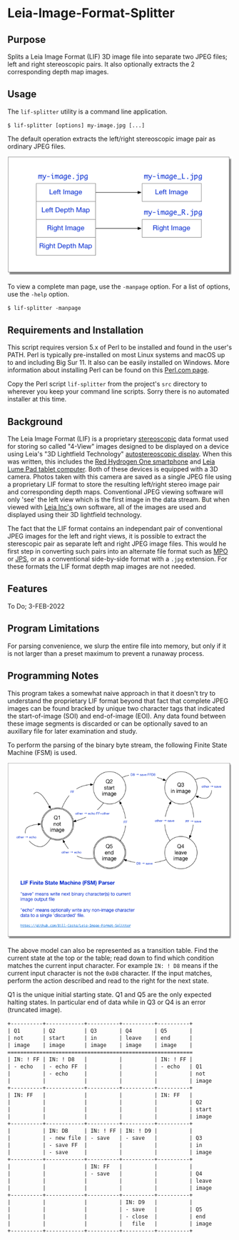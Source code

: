 # Leia-Image-Format-Splitter #

## Purpose ##

Splits a Leia Image Format (LIF) 3D image file into separate two JPEG
files; left and right stereoscopic pairs.  It also optionally extracts
the 2 corresponding depth map images.

## Usage ##

The `lif-splitter` utility is a command line application.

`````shell
$ lif-splitter [options] my-image.jpg [...]
`````
The default operation extracts the left/right stereoscopic image pair
as ordinary JPEG files.

![LLIF to JPEG L/R Pairs](docs/lif-to-jpeg.png?raw=true)

To view a complete man page, use the `-manpage` option.  For a list of
options, use the `-help` option.

`````shell
$ lif-splitter -manpage
`````

## Requirements and Installation ##

This script requires version 5.x of Perl to be installed and found in
the user's PATH.  Perl is typically pre-installed on most Linux
systems and macOS up to and including Big Sur 11.  It also can be
easily installed on Windows.  More information about installing Perl
can be found on this [Perl.com
page](https://www.perl.com/article/downloading-and-installing-perl-in-2021/).

Copy the Perl script `lif-splitter` from the project's `src` directory
to wherever you keep your command line scripts.  Sorry there is no
automated installer at this time.

## Background ##

The Leia Image Format (LIF) is a proprietary
[stereoscopic](https://en.wikipedia.org/wiki/Stereoscopy) data format
used for storing so called "4-View" images designed to be displayed on
a device using Leia's "3D Lightfield Technology" [autostereoscopic
display](https://en.wikipedia.org/wiki/Autostereoscopy).  When this
was written, this includes the [Red Hydrogen One
smartphone](https://en.wikipedia.org/wiki/Red_Hydrogen_One) and [Leia
Lume Pad tablet
computer](https://www.cnet.com/tech/computing/lume-pad-brings-glasses-free-3d-back-again-on-an-android-tablet/).
Both of these devices is equipped with a 3D camera.  Photos taken with
this camera are saved as a single JPEG file using a proprietary LIF
format to store the resulting left/right stereo image pair and
corresponding depth maps.  Conventional JPEG viewing software will
only 'see' the left view which is the first image in the data stream.
But when viewed with [Leia Inc's](https://www.leiainc.com/) own
software, all of the images are used and displayed using their 3D
lightfield technology.

The fact that the LIF format contains an independant pair of
conventional JPEG images for the left and right views, it is possible
to extract the sterescopic pair as separate left and right JPEG image
files.  This would he first step in converting such pairs into an
alternate file format such as
[MPO](https://en.wikipedia.org/wiki/JPEG#JPEG_Multi-Picture_Format) or
[JPS](https://en.wikipedia.org/wiki/JPEG#JPEG_Stereoscopic), or as a
conventional side-by-side format with a `.jpg` extension.  For these
formats the LIF format depth map images are not needed.

## Features ##

To Do; 3-FEB-2022

## Program Limitations ##

For parsing convenience, we slurp the entire file into memory, but
only if it is not larger than a preset maximum to prevent a runaway
process.

## Programming Notes ##

This program takes a somewhat naive approach in that it doesn't try to
understand the proprietary LIF format beyond that fact that complete
JPEG images can be found bracked by unique two character tags that
indicated the start-of-image (SOI) and end-of-image (EOI).  Any data
found between these image segments is discarded or can be optionally
saved to an auxillary file for later examination and study.

To perform the parsing of the binary byte stream, the following Finite
State Machine (FSM) is used.

![LIF Finite State Machine Parser](docs/parser-FSM.png?raw=true)

The above model can also be represented as a transition table.  Find
the current state at the top or the table; read down to find which
condition matches the current input character.  For example `IN: ! D8`
means if the current input character is not the `0xD8` character.  If
the input matches, perform the action described and read to the right
for the next state.

Q1 is the unique initial starting state.  Q1 and Q5 are the only
expected halting states.  In particular end of data while in Q3 or
Q4 is an error (truncated image).

`````text
+----------+------------+----------+----------+----------+
| Q1       | Q2         | Q3       | Q4       | Q5       |
| not      | start      | in       | leave    | end      |
| image    | image      | image    | image    | image    |
==========================================================
| IN: ! FF | IN: ! D8   |          |          | IN: ! FF |
| - echo   | - echo FF  |          |          | - echo   | Q1
|          | - echo     |          |          |          | not
|          |            |          |          |          | image
+----------+------------+----------+----------+----------+
| IN: FF   |            |          |          | IN: FF   |
|          |            |          |          |          | Q2
|          |            |          |          |          | start
|          |            |          |          |          | image
+----------+------------+----------+----------+----------+
|          | IN: DB     | IN: ! FF | IN: ! D9 |          |
|          | - new file | - save   | - save   |          | Q3
|          | - save FF  |          |          |          | in
|          | - save     |          |          |          | image
+----------+------------+----------+----------+----------+
|          |            | IN: FF   |          |          |
|          |            | - save   |          |          | Q4
|          |            |          |          |          | leave
|          |            |          |          |          | image
+----------+------------+----------+----------+----------+
|          |            |          | IN: D9   |          |
|          |            |          | - save   |          | Q5
|          |            |          | - close  |          | end
|          |            |          |   file   |          | image
+----------+------------+----------+----------+----------+
`````


